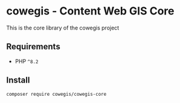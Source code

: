 # cowegis - Content Web GIS Core

This is the core library of the cowegis project

## Requirements

- PHP `^8.2`

## Install

`composer require cowegis/cowegis-core`
